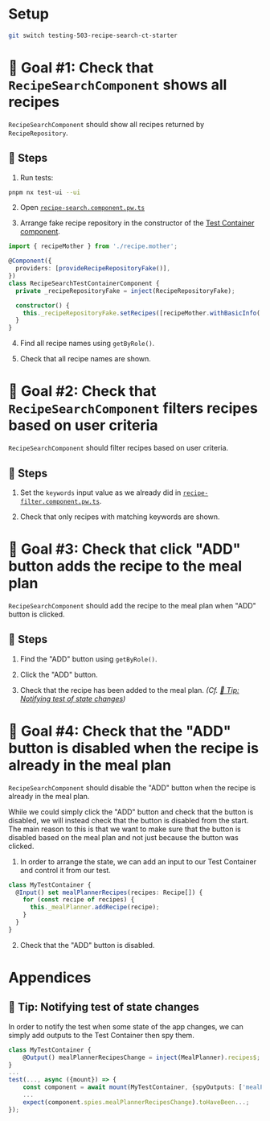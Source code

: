 # Setup

```sh
git switch testing-503-recipe-search-ct-starter
```

# 🎯 Goal #1: Check that `RecipeSearchComponent` shows all recipes

`RecipeSearchComponent` should show all recipes returned by `RecipeRepository`.

## 📝 Steps

1. Run tests:

```sh
pnpm nx test-ui --ui
```

2. Open [`recipe-search.component.pw.ts`](../apps/whiskmate/src/app/recipe/recipe-search.component.pw.ts)

3. Arrange fake recipe repository in the constructor of the [Test Container component](../apps/whiskmate/src/app/recipe/recipe-search.test-container.ts).

```typescript
import { recipeMother } from './recipe.mother';

@Component({
  providers: [provideRecipeRepositoryFake()],
})
class RecipeSearchTestContainerComponent {
  private _recipeRepositoryFake = inject(RecipeRepositoryFake);

  constructor() {
    this._recipeRepositoryFake.setRecipes([recipeMother.withBasicInfo('Burger').build(), recipeMother.withBasicInfo('Salad').build()]);
  }
}
```

4. Find all recipe names using `getByRole()`.

5. Check that all recipe names are shown.

# 🎯 Goal #2: Check that `RecipeSearchComponent` filters recipes based on user criteria

`RecipeSearchComponent` should filter recipes based on user criteria.

## 📝 Steps

1. Set the `keywords` input value as we already did in [`recipe-filter.component.pw.ts`](../apps/whiskmate/src/app/recipe/recipe-filter.component.pw.ts).

2. Check that only recipes with matching keywords are shown.

# 🎯 Goal #3: Check that click "ADD" button adds the recipe to the meal plan

`RecipeSearchComponent` should add the recipe to the meal plan when "ADD" button is clicked.

## 📝 Steps

1. Find the "ADD" button using `getByRole()`.

2. Click the "ADD" button.

3. Check that the recipe has been added to the meal plan. _(Cf. [🎁 Tip: Notifying test of state changes](#-tip-notifying-test-of-state-changes))_

# 🎯 Goal #4: Check that the "ADD" button is disabled when the recipe is already in the meal plan

`RecipeSearchComponent` should disable the "ADD" button when the recipe is already in the meal plan.

While we could simply click the "ADD" button and check that the button is disabled, we will instead check that the button is disabled from the start. The main reason to this is that we want to make sure that the button is disabled based on the meal plan and not just because the button was clicked.

1. In order to arrange the state, we can add an input to our Test Container and control it from our test.

```typescript
class MyTestContainer {
  @Input() set mealPlannerRecipes(recipes: Recipe[]) {
    for (const recipe of recipes) {
      this._mealPlanner.addRecipe(recipe);
    }
  }
}
```

2. Check that the "ADD" button is disabled.

# Appendices

## 🎁 Tip: Notifying test of state changes

In order to notify the test when some state of the app changes, we can simply add outputs to the Test Container then spy them.

```typescript
class MyTestContainer {
    @Output() mealPlannerRecipesChange = inject(MealPlanner).recipes$;
}
...
test(..., async ({mount}) => {
    const component = await mount(MyTestContainer, {spyOutputs: ['mealPlannerRecipeChange']});
    ...
    expect(component.spies.mealPlannerRecipesChange).toHaveBeen...;
});
```
